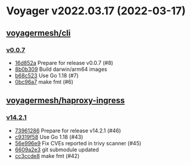 # Voyager v2022.03.17 (2022-03-17)


## [voyagermesh/cli](https://github.com/voyagermesh/cli)

### [v0.0.7](https://github.com/voyagermesh/cli/releases/tag/v0.0.7)

- [16d852a](https://github.com/voyagermesh/cli/commit/16d852a) Prepare for release v0.0.7 (#8)
- [8b0b309](https://github.com/voyagermesh/cli/commit/8b0b309) Build darwin/arm64 images
- [b68c523](https://github.com/voyagermesh/cli/commit/b68c523) Use Go 1.18 (#7)
- [0bc96a7](https://github.com/voyagermesh/cli/commit/0bc96a7) make fmt (#6)



## [voyagermesh/haproxy-ingress](https://github.com/voyagermesh/haproxy-ingress)

### [v14.2.1](https://github.com/voyagermesh/haproxy-ingress/releases/tag/v14.2.1)

- [73961286](https://github.com/voyagermesh/haproxy-ingress/commit/73961286) Prepare for release v14.2.1 (#46)
- [c9319f58](https://github.com/voyagermesh/haproxy-ingress/commit/c9319f58) Use Go 1.18 (#43)
- [56e996e9](https://github.com/voyagermesh/haproxy-ingress/commit/56e996e9) Fix CVEs reported in trivy scanner (#45)
- [6609a2e3](https://github.com/voyagermesh/haproxy-ingress/commit/6609a2e3) git submodule updated
- [cc3ccde8](https://github.com/voyagermesh/haproxy-ingress/commit/cc3ccde8) make fmt (#42)



